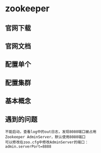 # zookeeper

## 官网下载
## 官网文档
## 配置单个
## 配置集群
## 基本概念
## 遇到的问题
	不能启动，查看log中的out日志，发现8080端口被占用
	Zookeeper AdminServer，默认使用8080端口
	可以修改在zoo.cfg中修改AdminServer的端口：
	admin.serverPort=8888